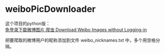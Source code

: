 # weiboPicDownloader

这个项目的python版：   
[免登录下载微博图片 爬虫 Download Weibo Images without Logging-in](
https://github.com/yAnXImIN/weiboPicDownloader)

把要爬取的微博用户的昵称添加到文件 weibo_nicknames.txt 中，多个用空格分隔。

